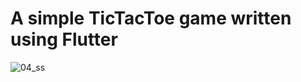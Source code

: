 # A simple TicTacToe game written using Flutter

![04_ss](https://github.com/vyshnvv/PRODIGY_AD_04/assets/77848377/10ef0381-78a7-4e73-937f-d116ff934d1e)
